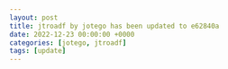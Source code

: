 ```yaml
---
layout: post
title: jtroadf by jotego has been updated to e62840a
date: 2022-12-23 00:00:00 +0000
categories: [jotego, jtroadf]
tags: [update]
---
```


